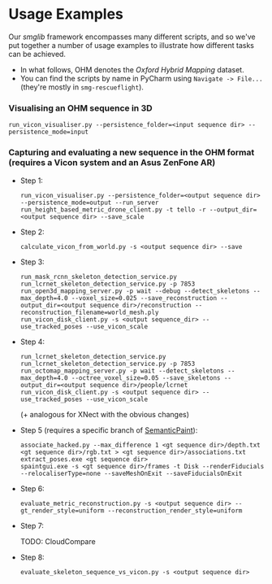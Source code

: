 # Usage Examples

Our *smglib* framework encompasses many different scripts, and so we've put together a number of usage examples to illustrate how different tasks can be achieved.

* In what follows, OHM denotes the *Oxford Hybrid Mapping* dataset.
* You can find the scripts by name in PyCharm using `Navigate -> File...` (they're mostly in `smg-rescueflight`).

### Visualising an OHM sequence in 3D

```
run_vicon_visualiser.py --persistence_folder=<input sequence dir> --persistence_mode=input
```

### Capturing and evaluating a new sequence in the OHM format (requires a Vicon system and an Asus ZenFone AR)

* Step 1:

  ```
  run_vicon_visualiser.py --persistence_folder=<output sequence dir> --persistence_mode=output --run_server
  run_height_based_metric_drone_client.py -t tello -r --output_dir=<output sequence dir> --save_scale
  ```

* Step 2:

  ```
  calculate_vicon_from_world.py -s <output sequence dir> --save
  ```

* Step 3:

  ```
  run_mask_rcnn_skeleton_detection_service.py
  run_lcrnet_skeleton_detection_service.py -p 7853
  run_open3d_mapping_server.py -p wait --debug --detect_skeletons --max_depth=4.0 --voxel_size=0.025 --save_reconstruction --output_dir=<output sequence dir>/reconstruction --reconstruction_filename=world_mesh.ply
  run_vicon_disk_client.py -s <output sequence_dir> --use_tracked_poses --use_vicon_scale
  ```

* Step 4:

  ```
  run_lcrnet_skeleton_detection_service.py
  run_lcrnet_skeleton_detection_service.py -p 7853
  run_octomap_mapping_server.py -p wait --detect_skeletons --max_depth=4.0 --octree_voxel_size=0.05 --save_skeletons --output_dir=<output sequence dir>/people/lcrnet
  run_vicon_disk_client.py -s <output sequence dir> --use_tracked_poses --use_vicon_scale
  ```

  (+ analogous for XNect with the obvious changes)

* Step 5 (requires a specific branch of [SemanticPaint](https://github.com/sgolodetz/spaint/tree/smglib-wytham)):

  ```
  associate_hacked.py --max_difference 1 <gt sequence dir>/depth.txt <gt sequence dir>/rgb.txt > <gt sequence dir>/associations.txt
  extract_poses.exe <gt sequence dir>
  spaintgui.exe -s <gt sequence dir>/frames -t Disk --renderFiducials --relocaliserType=none --saveMeshOnExit --saveFiducialsOnExit
  ```

* Step 6:

   ```
   evaluate_metric_reconstruction.py -s <output sequence dir> --gt_render_style=uniform --reconstruction_render_style=uniform
   ```

* Step 7:

  TODO: CloudCompare

* Step 8:

  ```
  evaluate_skeleton_sequence_vs_vicon.py -s <output sequence dir>
  ```
